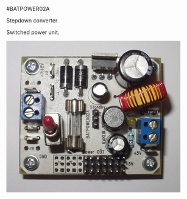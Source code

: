 <!--- PrjInfo ---> <!--- Please remove this line after manually editing --->
<!--- 00a56be08b96043df9e37d6aff7b6990 --->
<!--- Created:20170112-18:22: ---> 
<!--- Author:Mlab: ---> 
<!--- AuthorEmail:mlab@mlab.cz: ---> 
<!--- Tags:imported: ---> 
<!--- Ust:None: ---> 
<!--- Name:BATPOWER02A: --->
#BATPOWER02A 
<!--- LongName --->
Stepdown converter
<!--- ELongName ---> 

<!--- Lead --->
Switched power unit.
<!--- ELead ---> 

![LeadImg](BATPOWER02A_Small.jpg) 


​
​
<!--- Description --->
<!--- EDescription --->
<!--- Content --->
<!--- EContent --->
            